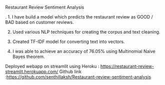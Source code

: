 Restaurant Review Sentiment Analysis

. 1. I have build a model which predicts the restaurant review as GOOD / BAD based on customer reviews.

  2. Used various NLP techniques for creating the corpus and text cleaning.
  
  3. Created TF-IDF model for converting text into vectors.
  
  4. I was able to achieve an accuracy of 76.05% using Multinomial Naive Bayes theorem.

Deployed webapp on streamlit using Heroku :   https://restaurant-review-streamlit.herokuapp.com/ 
Github link :https://github.com/senthillaksh/Restaurant-review-sentiment-analysis
